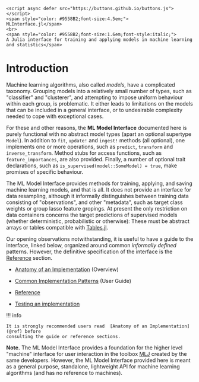 ```@raw html
<script async defer src="https://buttons.github.io/buttons.js"></script>
<span style="color: #9558B2;font-size:4.5em;">
MLInterface.jl</span>
<br>
<span style="color: #9558B2;font-size:1.6em;font-style:italic;">
A Julia interface for training and applying models in machine learning and statistics</span>
```

# Introduction

Machine learning algorithms, also called *models*, have a complicated taxonomy. Grouping
models into a relatively small number of types, such as "classifier" and "clusterer", and
attempting to impose uniform behaviour within each group, is problematic. It either leads to
limitations on the models that can be included in a general interface, or to undesirable
complexity needed to cope with exceptional cases.

For these and other reasons, the **ML Model Interface** documented here is purely functional
with no abstract model types (apart an optional supertype `Model`). In addition to `fit`,
`update!` and `ingest!` methods (all optional), one implements one or more operations, such
as `predict`, `transform` and `inverse_transform`. Method stubs for access functions, such
as `feature_importances`, are also provided. Finally, a number of optional trait
declarations, such as `is_supervised(model::SomeModel) = true`, make promises of specific
behaviour.

The ML Model Interface provides methods for training, applying, and saving machine learning
models, and that is all. It does not provide an interface for data resampling, although it
informally distinguishes between training data consisting of "observations", and other
"metadata", such as target class weights or group lasso feature gropings. At present the
only restriction on data containers concerns the target predictions of supervised models
(whether deterministic, probabilistic or otherwise): These must be abstract arrays or tables
compatible with [Tables.jl](https://github.com/JuliaData/Tables.jl).

Our opening observations notwithstanding, it is useful to have a guide to the interface,
linked below, organized around common *informally defined* patterns. However, the definitive
specification of the interface is the [Reference](@ref) section.

- [Anatomy of an Implementation](@ref) (Overview)

- [Common Implementation Patterns](@ref) (User Guide)

- [Reference](@ref)

- [Testing an implementation](@ref)

!!! info

	It is strongly recommended users read  [Anatomy of an Implementation](@ref) before
	consulting the guide or reference sections.


**Note.** The ML Model Interface provides a foundation for the higher level "machine"
interface for user interaction in the toolbox
[MLJ](https://alan-turing-institute.github.io/MLJ.jl/dev/) created by the same
developers. However, the ML Model Interface provided here is meant as a general purpose,
standalone, lightweight API for machine learning algorithms (and has no reference to
machines).

